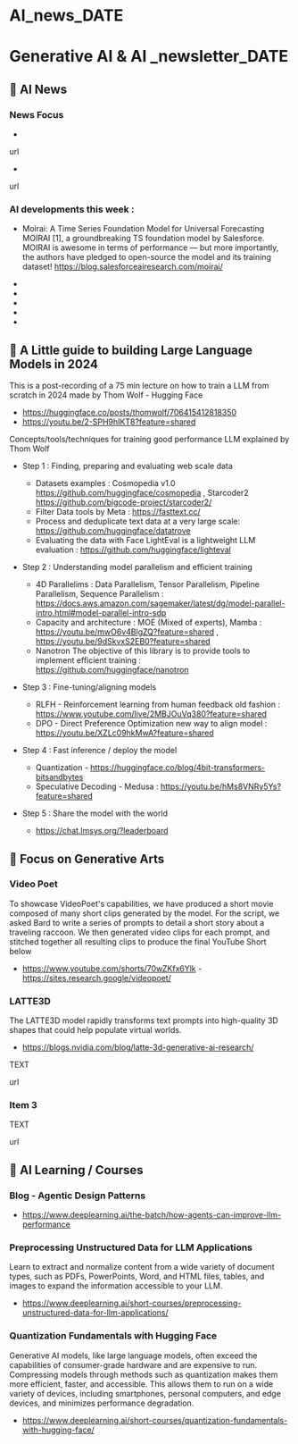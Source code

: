 # AI_news_DATE

# Generative AI & AI _newsletter_DATE 


## 🚀  AI News 

### News Focus  
- 
url

- 
url 


### AI developments this week :
- Moirai: A Time Series Foundation Model for Universal Forecasting
MOIRAI [1], a groundbreaking TS foundation model by Salesforce. MOIRAI is awesome in terms of performance — but more importantly, the authors have pledged to open-source the model and its training dataset! https://blog.salesforceairesearch.com/moirai/

- 
- 
- 
- 
- 


## 🎯 A Little guide to building Large Language Models in 2024 
This is a post-recording of a 75 min lecture on how to train a LLM from scratch in 2024 made by Thom Wolf - Hugging Face 
 - https://huggingface.co/posts/thomwolf/706415412818350
 - https://youtu.be/2-SPH9hIKT8?feature=shared

Concepts/tools/techniques for training good performance LLM explained by Thom Wolf 
* Step 1 : Finding, preparing and evaluating web scale data
  * Datasets examples : Cosmopedia v1.0  https://github.com/huggingface/cosmopedia , Starcoder2  https://github.com/bigcode-project/starcoder2/
  * Filter Data tools by Meta : https://fasttext.cc/
  * Process and deduplicate text data at a very large scale: https://github.com/huggingface/datatrove
  * Evaluating the data with Face LightEval is a lightweight LLM evaluation : https://github.com/huggingface/lighteval

* Step 2 : Understanding model parallelism and efficient training
  * 4D Parallelims : Data Parallelism, Tensor Parallelism, Pipeline Parallelism, Sequence Parallelism  : https://docs.aws.amazon.com/sagemaker/latest/dg/model-parallel-intro.html#model-parallel-intro-sdp
  * Capacity and architecture : MOE (Mixed of experts), Mamba : https://youtu.be/mwO6v4BlgZQ?feature=shared , https://youtu.be/9dSkvxS2EB0?feature=shared
  * Nanotron The objective of this library is to provide tools to implement efficient training : https://github.com/huggingface/nanotron
  
* Step 3 : Fine-tuning/aligning models
  * RLFH - Reinforcement learning from human feedback old fashion : https://www.youtube.com/live/2MBJOuVq380?feature=shared
  * DPO - Direct Preference Optimization new way to align model : https://youtu.be/XZLc09hkMwA?feature=shared

* Step 4 : Fast inference / deploy the model
  * Quantization - https://huggingface.co/blog/4bit-transformers-bitsandbytes
  * Speculative Decoding - Medusa : https://youtu.be/hMs8VNRy5Ys?feature=shared

*  Step 5 : Share the model with the world 
   *  https://chat.lmsys.org/?leaderboard
 

## 🎯 Focus on Generative Arts 

### Video Poet 
To showcase VideoPoet's capabilities, we have produced a short movie composed of many short clips generated by the model. For the script, we asked Bard to write a series of prompts to detail a short story about a traveling raccoon. We then generated video clips for each prompt, and stitched together all resulting clips to produce the final YouTube Short below
- https://www.youtube.com/shorts/70wZKfx6Ylk
-https://sites.research.google/videopoet/

### LATTE3D 
The LATTE3D model rapidly transforms text prompts into high-quality 3D shapes that could help populate virtual worlds.
- https://blogs.nvidia.com/blog/latte-3d-generative-ai-research/


TEXT 

url 


### Item 3 

TEXT 

url 



## 📖 AI Learning / Courses 

### Blog - Agentic Design Patterns 
- https://www.deeplearning.ai/the-batch/how-agents-can-improve-llm-performance

###  Preprocessing Unstructured Data for LLM Applications
Learn to extract and normalize content from a wide variety of document types, such as PDFs, PowerPoints, Word, and HTML files, tables, and images to expand the information accessible to your LLM.
- https://www.deeplearning.ai/short-courses/preprocessing-unstructured-data-for-llm-applications/

### Quantization Fundamentals with Hugging Face
Generative AI models, like large language models, often exceed the capabilities of consumer-grade hardware and are expensive to run. Compressing models through methods such as quantization makes them more efficient, faster, and accessible. This allows them to run on a wide variety of devices, including smartphones, personal computers, and edge devices, and minimizes performance degradation.
- https://www.deeplearning.ai/short-courses/quantization-fundamentals-with-hugging-face/

